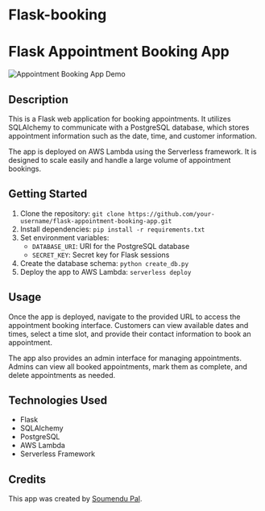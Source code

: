 # Flask-booking

# Flask Appointment Booking App

![Appointment Booking App Demo](demo.gif)

## Description

This is a Flask web application for booking appointments. It utilizes SQLAlchemy to communicate with a PostgreSQL database, which stores appointment information such as the date, time, and customer information.

The app is deployed on AWS Lambda using the Serverless framework. It is designed to scale easily and handle a large volume of appointment bookings.

## Getting Started

1. Clone the repository: `git clone https://github.com/your-username/flask-appointment-booking-app.git`
2. Install dependencies: `pip install -r requirements.txt`
3. Set environment variables:
    - `DATABASE_URI`: URI for the PostgreSQL database
    - `SECRET_KEY`: Secret key for Flask sessions
4. Create the database schema: `python create_db.py`
5. Deploy the app to AWS Lambda: `serverless deploy`

## Usage

Once the app is deployed, navigate to the provided URL to access the appointment booking interface. Customers can view available dates and times, select a time slot, and provide their contact information to book an appointment.

The app also provides an admin interface for managing appointments. Admins can view all booked appointments, mark them as complete, and delete appointments as needed.

## Technologies Used

- Flask
- SQLAlchemy
- PostgreSQL
- AWS Lambda
- Serverless Framework

## Credits

This app was created by [Soumendu Pal](https://github.com/pydev369).

